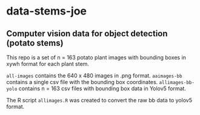 # data-stems-joe
## Computer vision data for object detection (potato stems)

This repo is a set of n = 163 potato plant images with bounding boxes in xywh format for each plant stem.

`all-images` contains the 640 x 480 images in .png format.
`aaimages-bb` contains a single csv file with the bounding box coordinates.
`allimages-bb-yolo` contains n = 163 csv files with bounding box data in Yolov5 format.

The R script `allimages.R` was created to convert the raw bb data to yolov5 format.

